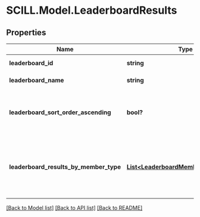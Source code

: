 # SCILL.Model.LeaderboardResults
## Properties

Name | Type | Description | Notes
------------ | ------------- | ------------- | -------------
**leaderboard_id** | **string** | The id of the leaderboard | [optional] 
**leaderboard_name** | **string** | The name of the leaderboard | [optional] 
**leaderboard_sort_order_ascending** | **bool?** | Determines the results sort order. If true, the order is ascending, otherwise, it&#x27;s descending. | [optional] 
**leaderboard_results_by_member_type** | [**List&lt;LeaderboardMemberTypeRanking&gt;**](LeaderboardMemberTypeRanking.md) | This object uses twwo keys - \&quot;user\&quot; and \&quot;team\&quot;, both of which contain ranking info | [optional] 

[[Back to Model list]](../README.md#documentation-for-models) [[Back to API list]](../README.md#documentation-for-api-endpoints) [[Back to README]](../README.md)

